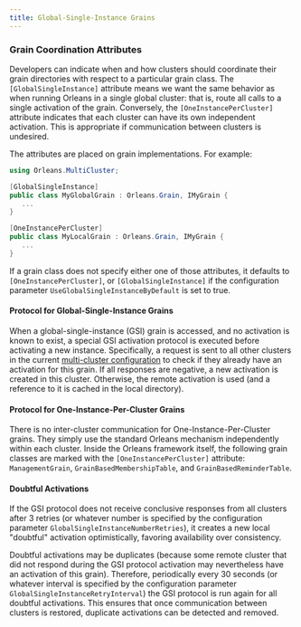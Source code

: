 ```yaml
---
title: Global-Single-Instance Grains
---
```


### Grain Coordination Attributes

Developers can indicate when and how clusters should coordinate their grain directories with respect to a particular grain class. The  `[GlobalSingleInstance]` attribute means we want the same behavior as when running Orleans in a single global cluster: that is, route all calls to a single activation of the grain. Conversely, the `[OneInstancePerCluster]` attribute indicates that each cluster can have its own independent activation. This is appropriate if communication between clusters is undesired.

The attributes are placed on grain implementations. For example: 
```csharp
using Orleans.MultiCluster;

[GlobalSingleInstance]
public class MyGlobalGrain : Orleans.Grain, IMyGrain {
   ...
}

[OneInstancePerCluster]
public class MyLocalGrain : Orleans.Grain, IMyGrain {
   ...
}
```

If a grain class does not specify either one of those attributes, it defaults to `[OneInstancePerCluster]`, or `[GlobalSingleInstance]` if the  configuration parameter `UseGlobalSingleInstanceByDefault` is set to true.

#### Protocol for Global-Single-Instance Grains

When a global-single-instance (GSI) grain is accessed, and no activation is known to exist, a special GSI activation protocol is executed before activating a new instance. Specifically, a request is sent to all other clusters in the current [multi-cluster configuration](MultiClusterConfiguration.md) to check if they already have an activation for this grain. If all responses are negative, a new activation is created in this cluster. Otherwise, the remote activation is used (and a reference to it is cached in the local directory).

#### Protocol for One-Instance-Per-Cluster Grains

There is no inter-cluster communication for One-Instance-Per-Cluster grains. They simply use the standard Orleans mechanism independently within each cluster. Inside the Orleans framework itself, the following grain classes are marked with the `[OneInstancePerCluster]` attribute: `ManagementGrain`, `GrainBasedMembershipTable`,  and `GrainBasedReminderTable`. 

#### Doubtful Activations

If the GSI protocol does not receive conclusive responses from all clusters after 3 retries (or whatever number is specified by the configuration parameter `GlobalSingleInstanceNumberRetries`), it creates a new local "doubtful" activation optimistically, favoring availability over consistency.

Doubtful activations may be duplicates (because some remote cluster that did not respond during the GSI protocol activation may nevertheless have  an activation of this grain). Therefore, periodically every 30 seconds (or whatever interval is specified by the configuration parameter `GlobalSingleInstanceRetryInterval`) the GSI protocol is run again for all doubtful activations. This ensures that once communication between clusters is restored, duplicate activations can be detected and removed. 

